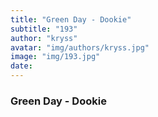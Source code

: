 ```yaml
---
title: "Green Day - Dookie"
subtitle: "193"
author: "kryss"
avatar: "img/authors/kryss.jpg"
image: "img/193.jpg"
date:
---
```


### Green Day - Dookie
